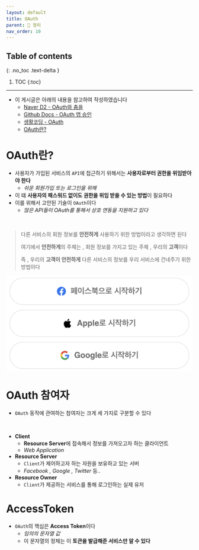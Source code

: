 ```yaml
---
layout: default
title: OAuth
parent: 📕 정리
nav_order: 10
---
```

## Table of contents
{: .no_toc .text-delta }

1. TOC
{:toc}
---

- 이 게시글은 아래의 내용을 참고하여 작성하였습니다
  - [Naver D2 - OAuth와 춤을](https://d2.naver.com/helloworld/24942)
  - [Github Docs - OAuth 앱 승인](https://docs.github.com/en/developers/apps/building-oauth-apps/authorizing-oauth-apps)
  - [생활코딩 - OAuth](https://opentutorials.org/course/3405)
  - [OAuth란?](https://velog.io/@undefcat/OAuth-2.0-%EA%B0%84%EB%8B%A8%EC%A0%95%EB%A6%AC)

# OAuth란?
- 사용자가 가입된 서비스의 `API`에 접근하기 위해서는 **사용자로부터 권한을 위임받아야 한다**
  - *쉬운 회원가입 또는 로그인을 위해*
- 이 떄 **사용자의 패스워드 없이도 권한을 위임 받을 수 있는 방법**이 필요하다
- 이를 위해서 고안된 기술이 `OAuth`이다
  - *많은 API들이 OAuth를 통해서 상호 연동을 지원하고 있다*

<br>

> 다른 서비스의 회원 정보를 **안전하게** 사용하기 위한 방법이라고 생각하면 된다
> 
> 여기에서 **안전하게**의 주체는 , 회원 정보를 가지고 있는 주체 , 우리의 **고객**이다
> 
> 즉 , 우리의 **고객이 안전하게** 다른 서비스의 정보를 우리 서비스에 건네주기 위한 방법이다

![](../../assets/images/algorithmTheory/oauth/oauthExample1.png)

# OAuth 참여자
- `OAuth` 동작에 관여하는 참여자는 크게 세 가지로 구분할 수 있다

<br>

- **Client**
  - **Resource Server**에 접속해서 정보를 가져오고자 하는 클라이언트
  - *Web Application*
- **Resource Server** 
  - `Client`가 제어하고자 하는 자원을 보유하고 있는 서버
  - *Facebook , Google , Twitter* 등..
- **Resource Owner**
  - `Client`가 제공하는 서비스를 통해 로그인하는 실제 유저

# AccessToken
- `OAuth`의 핵심은 **Access Token**이다
  - *임의의 문자열 값*
  - 이 문자열의 정체는 이 **토큰을 발급해준 서비스만 알 수 있다**